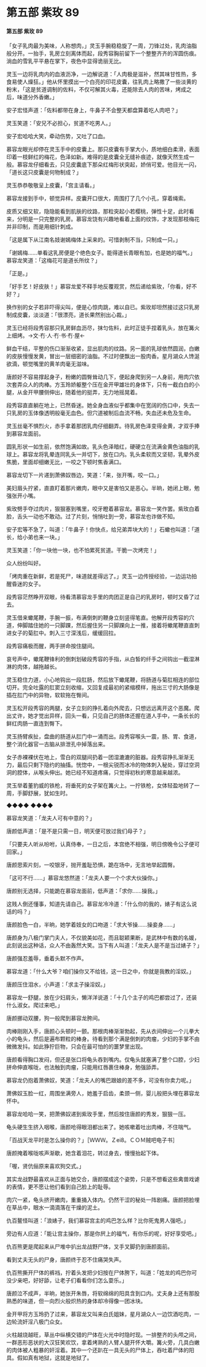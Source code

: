 # 第五部 紫玫 89

#### 第五部 紫玫 89

「女子乳肉最为美味，人称想肉，」灵玉手腕稳稳旋了一周，刀锋过处，乳肉油脂般分开。一抬手，乳房立刻离体而起，段秀容胸前留下一个整整齐齐的浑圆伤痕。淌血的雪乳平平悬在掌下，夜色中显得诡丽无比。

灵玉一边将乳肉内的血液沥净，一边解说道：「人肉极是滋补，然其味甘性热，多食易使人燥狂。」他从怀里摸出一个白亮的印花皮囊，往乳肉上略撒了一些淡黄的粉末，「这是贫道调制的佐料，不仅可解其火毒，还能除去人肉的苦味，烤成之后，味道分外香嫩。」

安子宏怪声道：「佐料都带在身上，牛鼻子不会整天都盘算着吃人肉吧？」

灵玉笑道：「安兄不必担心，贫道不吃男人。」

安子宏哈哈大笑，牵动伤势，又吐了口血。

慕容龙眼光却停在灵玉手中的皮囊上。那只皮囊有手掌大小，质地细白柔滑，表面印着一枝鲜红的梅花，色泽如新。难得的是皮囊全无缝补痕迹，就像天然生成一般。慕容龙仔细看去，只见皮囊底下那朵红梅形状突起，娇俏可爱。他目光一闪，「道长这只皮囊是何物制成？」

灵玉恭恭敬敬呈上皮囊，「宫主请看。」

慕容龙接到手中，顿觉异样。皮囊开口很大，周围打了几个小孔，穿着绳索。

皮质又细又软，隐隐能看到肌肤的纹路，那粒突起小若樱桃，弹性十足，此时看来，分明是一只完整的乳房。慕容龙饶有兴趣地看着上面的纹饰，才发现那枝梅花并非印制，而是用细针刺成。

「这是属下从江南名妓谢嫣梅体上采来的。可惜剥制不当，只制成一只。」

「谢嫣梅……单看这乳房便是个绝色女子。能得道长青眼有加，也是她的福气。」慕容龙笑道：「这梅花可是道长所纹？」

「正是。」

「好手艺！好皮肤！」慕容龙爱不释手地反覆观赏，然后递给紫玫，「你看，好不好？」

换作别的女子若非吓得尖叫，便是心惊肉跳，难以自已。紫玫却坦然接过这只乳房制成皮囊，淡淡道：「很漂亮，道长果然别出心裁。」

灵玉已经将段秀容那只乳房鲜血沥尽，抹匀佐料，此时正徒手捏着乳头，放在篝火上细烤。→文·冇·人·冇·书·冇·屋←

鲜血干结，平整的伤口渐渐收紧，显出肌肉的纹路。另一面的乳球依然圆润，白嫩的皮肤慢慢发黄，冒出一层细密的油脂。不过时便飘出一股肉香。星月湖众人馋涎欲滴，顿觉嘴里的黄羊肉毫无滋味。

唐颜好不容易撑起身子，粉嫩的圆臀耸动几下，便起身爬到另一人身前，用肉穴依次套弄众人的肉棒。方玉玲娇躯整个压在金开甲雄壮的身体下，只有一截白白的小腿，从金开甲腰侧伸出，随着他的挺弄，无力地摇晃着。

段秀容直直躺在地上，已然昏迷。她全身血液似乎都集中在宽阔的伤口中，失去一只乳房的玉体像透明般毫无血色。但穴道被制后血流不畅，失血还未危及生命。

灵玉丝毫不惧烈火，赤手拿着那团乳肉仔细翻弄。待乳房色泽变得金黄，才双手捧到慕容龙面前。

圆乳形状一如生前，依然饱满如故。乳头色泽暗红，硬硬立在流满金黄色油脂的乳球上。慕容龙将乳晕连同乳头一并切下，放在口内。乳头柔软而又坚韧，乳晕外皮焦脆，里面却细嫩无比，一咬之下顿时焦香满口。

慕容龙切下一片递到萧佛奴唇边，笑道：「来，张开嘴，咬一口。」

美妇眉头拧紧，直直盯着那片嫩肉，眼中又是害怕又是恶心。半晌，她闭上眼，勉强张开小嘴。

紫玫劈手夺过肉片，狠狠塞到嘴里，咬牙瞪着慕容龙。慕容龙一笑作罢。紫玫白着脸，舌头一动也不敢动。过了片刻，悄悄吐到一旁，慕容龙也诈做不知。

安子宏等不急了，叫道：「牛鼻子！你快点，给兄弟弄块大的！」石蠍也叫道：「道长，给小弟也来一块。」

灵玉笑道：「你一块他一块，也不怕累死贫道。干脆一次烤完！」

众人纷纷叫好。

「烤肉重在新鲜，若是死尸，味道就差得远了。」灵玉一边传授经验，一边运功拍醒昏迷的女子。

段秀容茫然睁开双眼，待看清慕容龙手里的肉团正是自己的乳房时，顿时又昏了过去。

灵玉借来蠍尾鞭，手腕一振，布满倒刺的鞭身立刻竖得笔直。他解开段秀容的穴道，伸脚踏住她的一只脚踝，然后握住另一只脚踝向上一推，接着将蠍尾鞭直直刺进女子的菊肛中。刺入三寸深浅后，缓缓回拉。

段秀容痛极而醒，两手拼命按住腿间。

哀号声中，蠍尾鞭锋利的倒刺划破段秀容的手指，从白皙的纤手之间钩出一截湿淋淋的肉体，越拖越长。

灵玉稳住力道，小心地钩出一段肛肠，然后放下蠍尾鞭，将肠道与菊肛相连的部位切开。完全吐露的肛窦立刻收缩，又回复成最初的紧缩模样，拖出三寸的大肠像是插在肛门中的异物，软软拖在臀间。

灵玉松开段秀容的两腿，女子立刻的挣扎着向外爬去，只想远远离开这个恶魔。爬出丈许，她才觉出异样，回头一看，只见自己的肠体还握在道人手中，一条长长的鲜红肉肠一直连到臀下。

灵玉扬臂疾扯，盘曲的肠道从肛门中一涌而出。段秀容喉头一震，肠、胃、食道，整个消化器官一古脑从排泄孔中掉落出来。

女子赤裸裸伏在地上，雪白的双腿间扔着一团湿漉漉的脏器。段秀容挣扎渐渐无力，最后只剩下隐约的抽搐。恍惚中，一根尖锐而冰冷的物体刺入秘处，穿过空洞洞的腔体，从喉头伸出。她已经不知道疼痛，只觉得初秋的寒意越来越浓。

灵玉举着董豹威的铁枪，将垂死的女子架在篝火上。一拧铁枪，女体轻盈地转了一周，手脚舒展，犹如生时。

◆◆◆◆ ◆◆◆◆

慕容龙笑道：「龙夫人可有中意的？」

唐颜低声道：「是不是只需一日，明天便可放过我们母子？」

「只要夫人听从吩咐，认真侍奉，一日之后，本宫绝不相强，明日傍晚令公子便可回家。」

唐颜思索片刻，一咬银牙，抛开羞耻恐惧，跪在场中，无言地举起圆臀。

「这可不行……」慕容龙悠然道：「龙夫人要一个个求大伙操你。」

唐颜别无选择，只能跪在慕容龙面前，低声道：「求你……操我。」

这贱人倒还懂事，知道先请自己。慕容龙冷冷道：「什么你的我的，婊子有这么说话的吗？」

唐颜脸色一白，半晌，她学着妓女的口吻道：「求大爷操……操妾身……」

唐颜身为八极门掌门夫人，不仅貌美如花，而且聪颖果断，是武林中有数的名媛，此刻说出这种话，众人不由轰然大笑。当下有人叫道：「龙夫人是不是当过婊子？」

唐颜强忍羞辱，垂着头默不作声。

慕容龙道：「什么大爷？咱们操你又不给钱，这一日之中，你就是我教的淫奴。」

唐颜压住泪水，小声道：「求主子操淫奴。」

慕容龙一舒腿，放在少妇肩头，懒洋洋说道：「十几个主子的鸡巴都尝过了，还装什么淑女。爬过来吧。」

唐颜挪动双腰，狗一般爬到慕容龙胯间。

肉棒刚刚入手，唐颜心头顿时一颤。那根肉棒渐渐勃起，先从衣间伸出一个儿拳大小的龟头，然后是遍布颗粒的棒身。待看到那个满是倒刺的肉瘤，少妇的手掌不由微微发抖。如此狰狞巨物，只会在最可怕的的噩梦里出现。

唐颜看得胸口发闷，但还是张口将龟头吞到嘴内。仅龟头就塞满了整个口腔，少妇拼命伸直喉咙，也法触到肉瘤，只能用红唇裹住棒身，勉强舔弄。

慕容龙仍抱着萧佛奴，笑道：「龙夫人的嘴巴跟娘的差不多，可没有你卖力呢。」

萧佛奴玉脸一红，周围坐满旁人，她羞于启齿，柔颈一侧，婴儿般把头埋在慕容龙怀中。

慕容龙哈哈一笑，把萧佛奴递到紫玫手里，然后按住唐颜的秀发，狠狠一压。

龟头硬生生挤入咽喉，唐颜呛得眼泪都出来了。她咳嗽着吐出肉棒，不住喘气。

「百战天龙平时是怎么操你的？」［ＷＷＷ。Ｚei8。ＣＯＭ贼吧电子书］

唐颜掩着喉咙咳声渐歇，她含着泪花，转过身去，慢慢抬起下体。

「喔，贤伉俪原来喜欢狗交式。」

其实龙战野最喜欢从正面与她交合，唐颜摆成这个姿势，只是不想看这些禽兽戏谑的表情，更不愿让他们看到自己脸上的耻辱。

肉穴一紧，龟头挤开嫩肉，重重捅入体内。仍然干涩的秘处一阵剧痛。唐颜把脸埋在草丛中，眼水一滴滴落在干燥的泥土。

仇百鳌怪叫道：「浪婊子，我们慕容宫主的鸡巴怎么样？比你死鬼男人强吧。」

旁边有人应道：「能让宫主操你，那是你屄上的福气，有你乐的呢，好好享受吧。」

仇百熊更是爬起来从尸堆中扒出龙战野尸体，叉手叉脚扔到唐颜面前。

看到丈夫无头的尸身，唐颜终于忍不住痛哭失声。

仇百熊撕开尸体的裤裆，拧着头发把少妇按在尸体胯下，叫道：「姓龙的鸡巴你可没少亲吧，好好舔，让老子们看看你们怎么耍乐。」

唐颜泣不成声，半晌，她张开朱唇，将软绵绵的阳具含到口内。丈夫身上还有那股熟悉的味道，但一向烈火般炽热的身体却冷得像一团冰块。

金开甲将方玉玲扔了过来，慕容龙又叫来白氏姐妹，星月湖众人一边饮酒吃肉，一边轮流奸淫八极门众女。

火柱越烧越旺，草丛中纵横交错的尸体在火光中时隐时现。一排整齐的头颅之间，一群恶形恶状的大汉狂笑欢饮，拿着烤熟的人臂人腿开怀大嚼。篝火旁，几具白嫩的肉体被人粗暴的奸淫着。其中一个还趴在一具无头的尸体上，吞吐着尸体的阳具。假如真有地狱，这就是地狱了。


